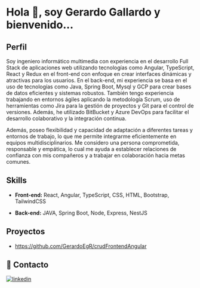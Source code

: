 # Hola 👋, soy Gerardo Gallardo y bienvenido...

## Perfil
Soy ingeniero informático multimedia con experiencia en el desarrollo Full Stack de aplicaciones web utilizando tecnologías como Angular, TypeScript, React y Redux en el front-end con enfoque en crear interfaces dinámicas y atractivas para los usuarios. En el back-end, mi experiencia se basa en el uso de tecnologías como Java, Spring Boot, Mysql y GCP para crear bases de datos eficientes y sistemas robustos. También tengo experiencia trabajando en entornos ágiles aplicando la metodología Scrum, uso de herramientas como Jira para la gestión de proyectos y Git para el control de versiones. Además, he utilizado BitBucket y Azure DevOps para facilitar el desarrollo colaborativo y la integración continua.

Además, poseo flexibilidad y capacidad de adaptación a diferentes tareas y entornos de trabajo, lo que me permite integrarme eficientemente en equipos multidisciplinarios. Me considero una persona comprometida, responsable y empática, lo cual me ayuda a establecer relaciones de confianza con mis compañeros y a trabajar en colaboración hacia metas comunes. 


## Skills

- **Front-end:** React, Angular, TypeScript, CSS, HTML, Bootstrap, TailwindCSS

- **Back-end:** JAVA, Spring Boot, Node, Express, NestJS

  
## Proyectos

- https://github.com/GerardoEgR/crudFrontendAngular
  

## 🔗 Contacto
[![linkedin](https://img.shields.io/badge/linkedin-0A66C2?style=for-the-badge&logo=linkedin&logoColor=white)](https://www.linkedin.com/in/gerardo-gallardo-rodríguez-396193171)
